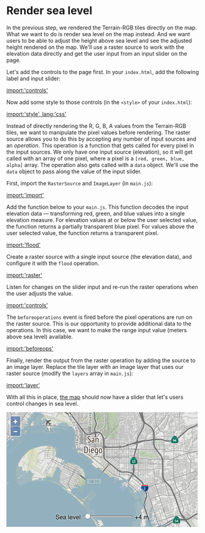 # Render sea level

In the previous step, we rendered the Terrain-RGB tiles directly on the map.  What we want to do is render sea level on the map instead.  And we want users to be able to adjust the height above sea level and see the adjusted height rendered on the map.  We'll use a raster source to work with the elevation data directly and get the user input from an input slider on the page.

Let's add the controls to the page first.  In your `index.html`, add the following label and input slider:

[import:'controls'](../../../src/en/examples/raster/raster.html)

Now add some style to those controls (in the `<style>` of your `index.html`):

[import:'style', lang:'css'](../../../src/en/examples/raster/raster.html)

Instead of directly rendering the R, G, B, A values from the Terrain-RGB tiles, we want to manipulate the pixel values before rendering.  The raster source allows you to do this by accepting any number of input sources and an *operation*.  This operation is a function that gets called for every pixel in the input sources.  We only have one input source (elevation), so it will get called with an array of one pixel, where a pixel is a `[red, green, blue, alpha]` array.  The operation also gets called with a `data` object.  We'll use the `data` object to pass along the value of the input slider.

First, import the `RasterSource` and `ImageLayer` (in `main.js`):

[import:'import'](../../../src/en/examples/raster/raster.js)

Add the function below to your `main.js`.  This function decodes the input elevation data — transforming red, green, and blue values into a single elevation measure.  For elevation values at or below the user selected value, the function returns a partially transparent blue pixel.  For values above the user selected value, the function returns a transparent pixel.

[import:'flood'](../../../src/en/examples/raster/raster.js)

Create a raster source with a single input source (the elevation data), and configure it with the `flood` operation.

[import:'raster'](../../../src/en/examples/raster/raster.js)

Listen for changes on the slider input and re-run the raster operations when the user adjusts the value.

[import:'controls'](../../../src/en/examples/raster/raster.js)

The `beforeoperations` event is fired before the pixel operations are run on the raster source.  This is our opportunity to provide additional data to the operations.  In this case, we want to make the range input value (meters above sea level) available.

[import:'beforeops'](../../../src/en/examples/raster/raster.js)

Finally, render the output from the raster operation by adding the source to an image layer.  Replace the tile layer with an image layer that uses our raster source (modify the `layers` array in `main.js`):

[import:'layer'](../../../src/en/examples/raster/raster.js)

With all this in place, [the map]({{book.workshopUrl}}/) should now have a slider that let's users control changes in sea level.

![Sea level rise in San Diego](raster.png)
